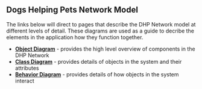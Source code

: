 ## Dogs Helping Pets Network Model

The links below will direct to pages that describe the DHP Network model at different levels of detail. These diagrams are used as a guide to decribe the elements in the application how they function together.

* [**Object Diagram**](/object_diagram.md) - provides the high level overview of components in the DHP Network
* [**Class Diagram**](/class_diagram.md) - provides details of objects in the system and their attributes
* [**Behavior Diagram**](/behavior_diagram.md) - provides details of how objects in the system interact
